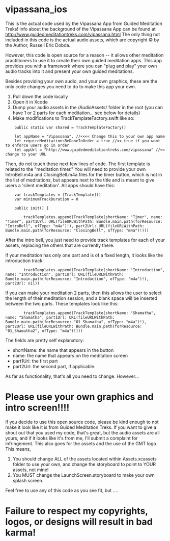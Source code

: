 vipassana_ios
=============

This is the actual code used by the Vipassana App from Guided Meditation Treks! Info about the background of the Vipassana App can be found at http://www.guidedmeditationtreks.com/vipassana.html The only thing not included in this code is the actual audio assets, which are copyright © by the Author, Russell Eric Dobda.

However, this code is open source for a reason -- it allows other meditation practitioners to use it to create their own guided meditation apps. This app provides you with a framework where you can "plug and play" your own audio tracks into it and present your own guided meditations.

Besides providing your own audio, and your own graphics, these are the only code changes you need to do to make this app your own.

1. Pull down the code locally
2. Open it in Xcode
3. Dump your audio assets in the /AudioAssets/ folder in the root (you can have 1 or 2 parts for each meditation... see below for details)
3. Make modifications to TrackTemplateFactory.swift like so:

```
    public static var shared = TrackTemplateFactory()

    let appName = "Vipassana". //<<<< Change this to your own app name
    let requireMeditationsBeDoneInOrder = true //<< true if you want to enforce users go in order
    let appUrl = "http://www.guidedmeditationtreks.com/vipassana" //<< change to your URL
```

Then, do not touch these next few lines of code. The first template is related to the "meditation timer." You will need to provide your own IntroBell.m4a and ClosingBell.m4a files for the timer button, which is not in the list of meditations, but appears next to the title and is meant to give users a 'silent meditation'. All apps should have this:

```
    var trackTemplates = [TrackTemplate]()
    var minimumTrackDuration = 0
    
    public init() {

        trackTemplates.append(TrackTemplate(shortName: "Timer", name: "Timer", part1Url: URL(fileURLWithPath: Bundle.main.path(forResource: "IntroBell", ofType: "m4a")!), part2Url: URL(fileURLWithPath: Bundle.main.path(forResource: "ClosingBell", ofType: "m4a")!)))
```


After the intro bell, you just need to provide track templates for each of your assets, replacing the others that are currently there. 

If your meditation has only one part and is of a fixed length, it looks like the introduction track:

```
        trackTemplates.append(TrackTemplate(shortName: "Introduction", name: "Introduction", part1Url: URL(fileURLWithPath: Bundle.main.path(forResource: "Introduction", ofType: "m4a")!), part2Url: nil))
```

If you can make your meditation 2 parts, then this allows the user to select the length of their meditation session, and a blank space will be inserted between the two parts. These templates look like this:

```
        trackTemplates.append(TrackTemplate(shortName: "Shamatha", name: "Shamatha", part1Url: URL(fileURLWithPath: Bundle.main.path(forResource: "01_Shamatha", ofType: "m4a")!), part2Url: URL(fileURLWithPath: Bundle.main.path(forResource: "01_Shamatha2", ofType: "m4a")!)))
```

The fields are pretty self explanatory:
- shortName: the name that appears in the button
- name: the name that appears on the meditation screen
- part1Url: the first part
- part2Url: the second part, if applicable.

As far as functionality, that's all you need to change. However...

Please use your own graphics and intro screen!!!!
=================================================

If you decide to use this open source code, please be kind enough to not make it look like it is from Guided Meditation Treks. If you want to give a shout out that you used my code, that's great, but the audio assets are all yours, and if it looks like it's from me, I'll submit a complaint for infringement. This also goes for the assets and the use of the GMT logo. This means, 
1. You should change ALL of the assets located within Assets.xcassets folder to use your own, and change the storyboard to point to YOUR assets, not mine!
2. You MUST change the LaunchScreen.storyboard to make your own splash screen.

Feel free to use any of this code as you see fit, but ....

Failure to respect my copyrights, logos, or designs will result in bad karma!
=============================================================================